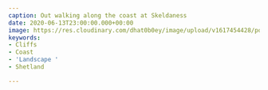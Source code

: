 ```yaml
---
caption: Out walking along the coast at Skeldaness
date: 2020-06-13T23:00:00.000+00:00
image: https://res.cloudinary.com/dhat0b0ey/image/upload/v1617454428/portfolio/latestimages/1BC4EF41-52B6-48EE-853F-512740C1C570_bcmh0t.jpg
keywords:
- Cliffs
- Coast
- 'Landscape '
- Shetland

---
```

